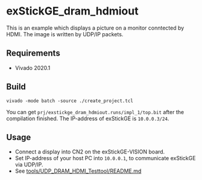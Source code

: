 # exStickGE_dram_hdmiout

This is an example which displays a picture on a monitor conntected by HDMI. The image is written by UDP/IP packets.

## Requirements
- Vivado 2020.1

## Build

```
vivado -mode batch -source ./create_project.tcl
```

You can get `prj/exstickge_dram_hdmiout.runs/impl_1/top.bit` after the compilation finished.
The IP-address of exStickGE is `10.0.0.3/24`.

## Usage

- Connect a display into CN2 on the exStickGE-VISION board.
- Set IP-address of your host PC into `10.0.0.1`, to communicate exStickGE via UDP/IP.
- See [tools/UDP_DRAM_HDMI_Testtool/README.md](tools/UDP_DRAM_HDMI_Testtool/README.md)


